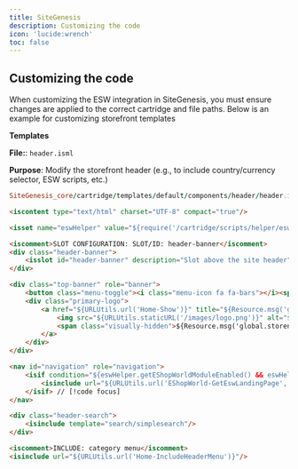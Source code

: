 ```yaml
---
title: SiteGenesis
description: Customizing the code
icon: 'lucide:wrench'
toc: false
---
```


## Customizing the code

When customizing the ESW integration in SiteGenesis, you must ensure changes are applied to the correct cartridge and file paths. Below is an example for customizing storefront templates

**Templates**

**File:**: `header.isml`

**Purpose**: Modify the storefront header (e.g., to include country/currency selector, ESW scripts, etc.)

```rb [Path]
SiteGenesis_core/cartridge/templates/default/components/header/header.isml
```

```html height=150 collapse
<iscontent type="text/html" charset="UTF-8" compact="true"/>

<isset name="eswHelper" value="${require('/cartridge/scripts/helper/eswHelper').getEswHelper()}" scope="page"/> // [!code focus]

<iscomment>SLOT CONFIGURATION: SLOT/ID: header-banner</iscomment>
<div class="header-banner">
    <isslot id="header-banner" description="Slot above the site header" context="global" />
</div>

<div class="top-banner" role="banner">
    <button class="menu-toggle"><i class="menu-icon fa fa-bars"></i><span class="visually-hidden">Menu</span></button>
    <div class="primary-logo">
        <a href="${URLUtils.url('Home-Show')}" title="${Resource.msg('global.homepage.tooltip', 'locale', null, Resource.msg('global.storename', 'locale', null))}">
            <img src="${URLUtils.staticURL('/images/logo.png')}" alt="${Resource.msg('global.storename', 'locale', null)}"/>
            <span class="visually-hidden">${Resource.msg('global.storename', 'locale', null)}</span>
        </a>
    </div>
</div>

<nav id="navigation" role="navigation">
    <isif condition="${eswHelper.getEShopWorldModuleEnabled() && eswHelper.getEnabledLandingPage() && request.httpParameterMap.get(dw.system.Site.current.getCustomPreferenceValue('eswCountryUrlParam')).pdict.CurrentHttpParameterMap != null}"> // [!code focus]
        <isinclude url="${URLUtils.url('EShopWorld-GetEswLandingPage', dw.system.Site.current.getCustomPreferenceValue('eswCountryUrlParam'), pdict.CurrentHttpParameterMap)}"/> // [!code focus]
    </isif> // [!code focus]
</nav>

<div class="header-search">
    <isinclude template="search/simplesearch"/>
</div>

<iscomment>INCLUDE: category menu</iscomment>
<isinclude url="${URLUtils.url('Home-IncludeHeaderMenu')}"/>
```
